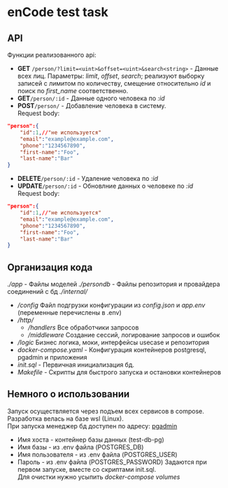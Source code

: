 # enCode test task
## API
Функции реализованного api:
- **GET** ```/person/?limit=<uint>&offset=<uint>&search<string>``` - Данные всех лиц. 
Параметры: *limit*, *offset*, *search*; реализуют выборку записей с лимитом по количеству, смещение относительно *id*
и поиск по *first_name* соответственно.
- **GET**```/person/:id``` - Данные одного человека по *:id*
- **POST**```/person/``` - Добавление человека в систему.\
Request body:
```json
"person":{
    "id":1,//"не используется"
    "email":"example@example.com",
    "phone":"1234567890",
    "first-name":"Foo",
    "last-name":"Bar"
}
```
- **DELETE**```/person/:id``` - Удаление человека по *:id*
- **UPDATE**```/person/:id``` - Обновлние данных о человеке по *:id*\
Request body:
```json
"person":{
    "id":1,//"не используется"
    "email":"example@example.com",
    "phone":"1234567890",
    "first-name":"Foo",
    "last-name":"Bar"
}
```
## Организация кода
*./app* - Файлы моделей
*./persondb* - Файлы репозитория и провайдера соединений с бд
*./internal/*
- */config* Файл подгрузки конфигурации из *config.json* и *app.env* (переменные перечислены в .env)
- */http/* 
    - */handlers* Все обработчики запросов
    - */middleware* Создание сессий, логирование запросов и ошибок
- */logic* Бизнес логика, моки, интерфейсы usecase и репозитория
- *docker-compose.yaml* - Конфигурация контейнеров postgresql, pgadmin и приложения
- *init.sql* - Первичная инициализация бд.
- *Makefile* - Скрипты для быстрого запуска и остановки контейнеров
## Немного о использовании
Запуск осуществляется через подъем всех сервисов в compose.\
Разработка велась на базе wsl (Linux).\
При запуска менеджер бд доступен по адресу: [pgadmin](http://localhost:5050/browser/)
- Имя хоста - контейнер базы данных (test-db-pg)
- Имя базы - из .env файла (POSTGRES_DB)
- Имя пользователя - из .env файла (POSTGRES_USER)
- Пароль - из .env файла (POSTGRES_PASSWORD)
Задаются при первом запуске, вместе со скриптами init.sql.\
Для очистки нужно усыпить *docker-compose volumes*
